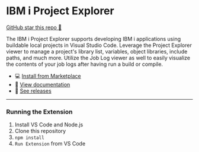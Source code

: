 # IBM i Project Explorer

[GitHub star this repo 🌟](https://github.com/IBM/vscode-ibmi-projectexplorer)

<!-- TO DO: INSERT ICON -->

The IBM i Project Explorer supports developing IBM i applications using buildable local projects in Visual Studio Code. Leverage the Project Explorer viewer to manage a project's library list, variables, object libraries, include paths, and much more. Utilize the Job Log viewer as well to easily visualize the contents of your job logs after having run a build or compile.

<!-- TO DO: UPDATE LINKS BELOW -->

- 💻 [Install from Marketplace]()
- 📖 [View documentation]() 
- 🔎 [See releases](https://github.com/IBM/vscode-ibmi-projectexplorer/releases)

---

### Running the Extension

1. Install VS Code and Node.js
2. Clone this repository
3. `npm install`
4. `Run Extension` from VS Code